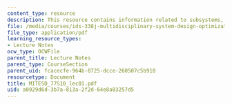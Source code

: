 ```yaml
---
content_type: resource
description: This resource contains information related to subsystems, and MDO.
file: /media/courses/ids-338j-multidisciplinary-system-design-optimization-spring-2010/a0929d6d3b7a813a2f2d64e8a83257d5_MITESD_77S10_lec01.pdf
file_type: application/pdf
learning_resource_types:
- Lecture Notes
ocw_type: OCWFile
parent_title: Lecture Notes
parent_type: CourseSection
parent_uid: fcacecfe-964b-0725-dcce-260507c5b918
resourcetype: Document
title: MITESD_77S10_lec01.pdf
uid: a0929d6d-3b7a-813a-2f2d-64e8a83257d5
---
```

